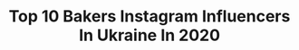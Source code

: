 ---
title: Top 10 Bakers Instagram Influencers In Ukraine In 2020
description: >-
  Find top bakers Instagram influencers in Ukraine in 2020. Most popular hashtags: # #cloud #bmwmotorrad #drifting.
platform: Instagram
profiles:
  - username: "vladkardash"
    fullname: >-
      Vlad Kardash
    location: "Ukraine"
    followers: 32641
    engagement: 243
    commentsToLikes: 0.477485
    id: ck5hcs0sajo9n0i11vwb9hrh5
    verified: false
    hashtags: ""
  - username: "romanova_bakery"
    fullname: >-
      ТОРТЫ в Одессе / обучение /
    location: "Ukraine"
    followers: 50944
    engagement: 318
    commentsToLikes: 0.085508
    id: ck1372t959hoj0i19ruqtjfah
    verified: false
    hashtags: "#transformers, #beutifulfood, #desserts, #transformation"
  - username: "dinarakasko"
    fullname: >-
      Dinara Kasko
    location: "Ukraine"
    followers: 659492
    engagement: 139
    commentsToLikes: 0.028109
    id: ck135sth831yt0i19557yzuxs
    verified: true
    hashtags: "#cakemould, #bostoncafe, #papercake, #moscow"
  - username: "oh.dase"
    fullname: >-
      Дарина❣️
    location: "Ukraine"
    followers: 10254
    engagement: 896
    commentsToLikes: 0.006019
    id: ckap7d6lujk5n0i788d03dn6b
    verified: false
    hashtags: ""
  - username: "_tanyabreeze_"
    fullname: >-
      Таня Микитин -мама без декрета
    location: "Ukraine"
    followers: 25989
    engagement: 563
    commentsToLikes: 0.046952
    id: ck5hcelwfho3k0i11sunywlzd
    verified: false
    hashtags: "#stayhome, #fiorelli"
  - username: "aquakilla8"
    fullname: >-
      AQUAKILLA
    location: "Ukraine"
    followers: 21171
    engagement: 1281
    commentsToLikes: 0.021235
    id: ck6tq3fpnp5xi0j71upsabro7
    verified: false
    hashtags: ""
  - username: "greg_samokish"
    fullname: >-
      Greg Samokish
    location: "Ukraine"
    followers: 80826
    engagement: 615
    commentsToLikes: 0.001983
    id: ckap4elov70vi0i78h6exs6os
    verified: false
    hashtags: "#chaykaring, #tbilisi, #kawasaki, #sportbike"
  - username: "lesta_ua"
    fullname: >-
      Lesta and her adventures
    location: "Ukraine"
    followers: 10211
    engagement: 495
    commentsToLikes: 0.027077
    id: ck1381f33e1ba0i19hijy01a2
    verified: false
    hashtags: "#tarasovagora, #yellowleaf, #lady, #thecarpathians"
  - username: "lerabrumina"
    fullname: >-
      Lera Brumina
    location: "Ukraine"
    followers: 8634
    engagement: 513
    commentsToLikes: 0.010288
    id: ck6ue9rjupnd50j713e8cfj3k
    verified: false
    hashtags: "#cedarandmoss, #nuuralighting, #artemtrihubchak, #spinecollection"
  - username: "arthurmagician"
    fullname: >-
      Артур Томашевский
    location: "Ukraine"
    followers: 585222
    engagement: 886
    commentsToLikes: 0.025238
    id: ck1398edbk1z60i19bir1y5ro
    verified: false
    hashtags: "#jokes, #my, #poker, #pyrokinesis"
---